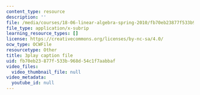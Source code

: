```yaml
---
content_type: resource
description: ''
file: /media/courses/18-06-linear-algebra-spring-2010/fb70eb23877f533b968d54c1f7aabbaf_13r9QY6cmjc.vtt
file_type: application/x-subrip
learning_resource_types: []
license: https://creativecommons.org/licenses/by-nc-sa/4.0/
ocw_type: OCWFile
resourcetype: Other
title: 3play caption file
uid: fb70eb23-877f-533b-968d-54c1f7aabbaf
video_files:
  video_thumbnail_file: null
video_metadata:
  youtube_id: null
---
```

